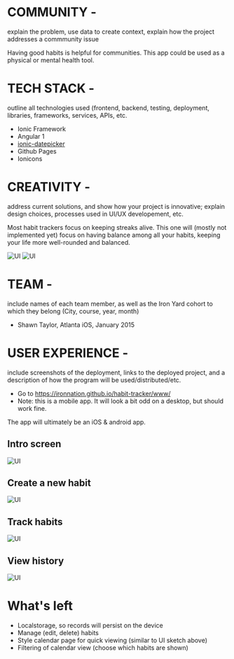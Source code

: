 # COMMUNITY -
explain the problem, use data to create context, explain how the project addresses a commmunity issue

Having good habits is helpful for communities. This app could be used as a physical or mental health tool.

# TECH STACK - 
outline all technologies used (frontend, backend, testing, deployment, libraries, frameworks, services, APIs, etc.

* Ionic Framework
* Angular 1
* [ionic-datepicker](https://github.com/rajeshwarpatlolla/ionic-datepicker)
* Github Pages
* Ionicons

# CREATIVITY - 
address current solutions, and show how your project is innovative; explain design choices, processes used in UI/UX developement, etc. 

Most habit trackers focus on keeping streaks alive. This one will (mostly not implemented yet) focus on having balance among all your habits, keeping your life more well-rounded and balanced.

![UI](README%20photos/FullSizeRender.jpg)
![UI](README%20photos/FullSizeRender%202.jpg)

# TEAM -
include names of each team member, as well as the Iron Yard cohort to which they belong (City, course, year, month)

* Shawn Taylor, Atlanta iOS, January 2015

# USER EXPERIENCE - 
include screenshots of the deployment, links to the deployed project, and a description of how the program will be used/distributed/etc.

* Go to https://ironnation.github.io/habit-tracker/www/
* Note: this is a mobile app. It will look a bit odd on a desktop, but should work fine.

The app will ultimately be an iOS & android app.

## Intro screen
![UI](README%20photos/1.png)

## Create a new habit
![UI](README%20photos/2.png)

## Track habits
![UI](README%20photos/3.png)

## View history
![UI](README%20photos/4.png)


# What's left
* Localstorage, so records will persist on the device
* Manage (edit, delete) habits
* Style calendar page for quick viewing (similar to UI sketch above)
* Filtering of calendar view (choose which habits are shown)
